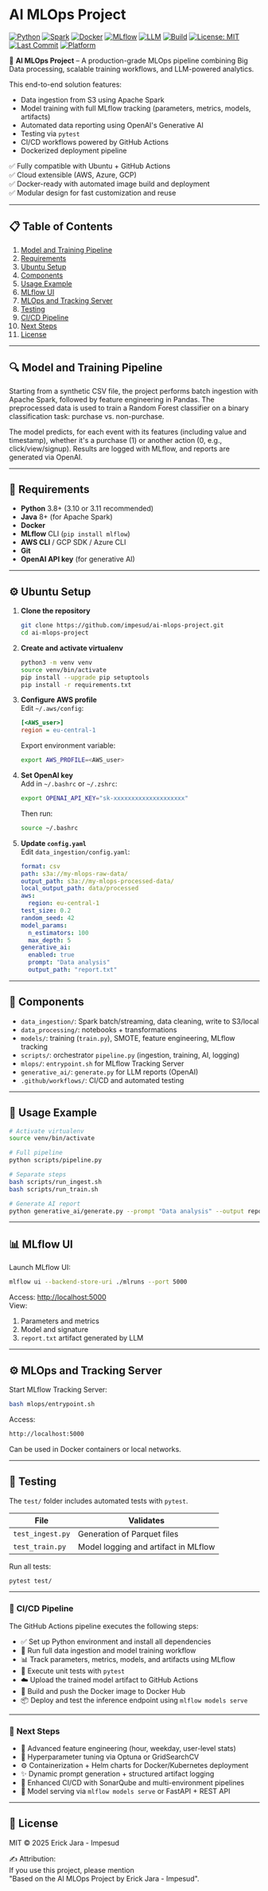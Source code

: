 # AI MLOps Project

[![Python](https://img.shields.io/badge/python-3.8%2B-blue)](https://www.python.org/)
[![Spark](https://img.shields.io/badge/Spark-3.5.5-orange)](https://spark.apache.org/)
[![Docker](https://img.shields.io/badge/docker-20.10-blue)](https://www.docker.com/)
[![MLflow](https://img.shields.io/badge/MLflow-2.6.2-green)](https://mlflow.org/)
[![LLM](https://img.shields.io/badge/GenerativeAI-OpenAI-blueviolet)](https://openai.com/)
[![Build](https://github.com/impesud/ai-mlops-project/actions/workflows/ci-cd.yml/badge.svg)](https://github.com/impesud/ai-mlops-project/actions/workflows/ci-cd.yml)
[![License: MIT](https://img.shields.io/badge/License-MIT-yellow.svg)](https://github.com/impesud/ai-mlops-project/blob/main/LICENSE)
[![Last Commit](https://img.shields.io/github/last-commit/impesud/ai-mlops-project)](https://github.com/impesud/ai-mlops-project/commits/main)
[![Platform](https://img.shields.io/badge/platform-Ubuntu-blue)]()

🚀 **AI MLOps Project** – A production-grade MLOps pipeline combining Big Data processing, scalable training workflows, and LLM-powered analytics.

This end-to-end solution features:  
- Data ingestion from S3 using Apache Spark  
- Model training with full MLflow tracking (parameters, metrics, models, artifacts)  
- Automated data reporting using OpenAI's Generative AI  
- Testing via `pytest`  
- CI/CD workflows powered by GitHub Actions  
- Dockerized deployment pipeline

✅ Fully compatible with Ubuntu + GitHub Actions  
✅ Cloud extensible (AWS, Azure, GCP)  
✅ Docker-ready with automated image build and deployment  
✅ Modular design for fast customization and reuse

---

## 📋 Table of Contents

1. [Model and Training Pipeline](#-model-and-training-pipeline)  
2. [Requirements](#-requirements)  
3. [Ubuntu Setup](#-ubuntu-setup)  
4. [Components](#-components)  
5. [Usage Example](#-usage-example)  
6. [MLflow UI](#-mlflow-ui)  
7. [MLOps and Tracking Server](#-mlops-and-tracking-server)  
8. [Testing](#-testing)  
9. [CI/CD Pipeline](#-cicd-pipeline)  
10. [Next Steps](#-next-steps)  
11. [License](#-license)

---

## 🔍 Model and Training Pipeline

Starting from a synthetic CSV file, the project performs batch ingestion with Apache Spark, followed by feature engineering in Pandas. The preprocessed data is used to train a Random Forest classifier on a binary classification task: purchase vs. non-purchase.

The model predicts, for each event with its features (including value and timestamp), whether it's a purchase (1) or another action (0, e.g., click/view/signup). Results are logged with MLflow, and reports are generated via OpenAI.

---

## 🔧 Requirements

* **Python** 3.8+ (3.10 or 3.11 recommended)  
* **Java** 8+ (for Apache Spark)  
* **Docker**  
* **MLflow** CLI (`pip install mlflow`)  
* **AWS CLI** / GCP SDK / Azure CLI  
* **Git**  
* **OpenAI API key** (for generative AI)

---

## ⚙️ Ubuntu Setup

1. **Clone the repository**
   ```bash
   git clone https://github.com/impesud/ai-mlops-project.git
   cd ai-mlops-project
   ```

2. **Create and activate virtualenv**
   ```bash
   python3 -m venv venv
   source venv/bin/activate
   pip install --upgrade pip setuptools
   pip install -r requirements.txt
   ```

3. **Configure AWS profile**  
   Edit `~/.aws/config`:
   ```ini
   [<AWS_user>]
   region = eu-central-1
   ```
   Export environment variable:
   ```bash
   export AWS_PROFILE=<AWS_user>
   ```

4. **Set OpenAI key**  
   Add in `~/.bashrc` or `~/.zshrc`:
   ```bash
   export OPENAI_API_KEY="sk-xxxxxxxxxxxxxxxxxxxx"
   ```
   Then run:
   ```bash
   source ~/.bashrc
   ```

5. **Update `config.yaml`**  
   Edit `data_ingestion/config.yaml`:
   ```yaml
   format: csv
   path: s3a://my-mlops-raw-data/
   output_path: s3a://my-mlops-processed-data/
   local_output_path: data/processed
   aws:
     region: eu-central-1
   test_size: 0.2
   random_seed: 42
   model_params:
     n_estimators: 100
     max_depth: 5
   generative_ai:
     enabled: true
     prompt: "Data analysis"
     output_path: "report.txt"
   ```

---

## 🧩 Components

* `data_ingestion/`: Spark batch/streaming, data cleaning, write to S3/local  
* `data_processing/`: notebooks + transformations  
* `models/`: training (`train.py`), SMOTE, feature engineering, MLflow tracking  
* `scripts/`: orchestrator `pipeline.py` (ingestion, training, AI, logging)  
* `mlops/`: `entrypoint.sh` for MLflow Tracking Server  
* `generative_ai/`: `generate.py` for LLM reports (OpenAI)  
* `.github/workflows/`: CI/CD and automated testing

---

## 🎯 Usage Example

```bash
# Activate virtualenv
source venv/bin/activate

# Full pipeline
python scripts/pipeline.py

# Separate steps
bash scripts/run_ingest.sh
bash scripts/run_train.sh

# Generate AI report
python generative_ai/generate.py --prompt "Data analysis" --output report.txt
```

---

## 📊 MLflow UI

Launch MLflow UI:
```bash
mlflow ui --backend-store-uri ./mlruns --port 5000
```

Access: [http://localhost:5000](http://localhost:5000)  
View:
1. Parameters and metrics  
2. Model and signature  
3. `report.txt` artifact generated by LLM

---

## ⚙️ MLOps and Tracking Server

Start MLflow Tracking Server:
```bash
bash mlops/entrypoint.sh
```
Access:
```bash
http://localhost:5000
```
Can be used in Docker containers or local networks.

---

## 🧪 Testing

The `test/` folder includes automated tests with `pytest`.

| File             | Validates                                   |
|------------------|---------------------------------------------|
| `test_ingest.py` | Generation of Parquet files                |
| `test_train.py`  | Model logging and artifact in MLflow       |

Run all tests:
```bash
pytest test/
```

---

### 🔁 **CI/CD Pipeline**

The GitHub Actions pipeline executes the following steps:

- ✅ Set up Python environment and install all dependencies  
- 🔄 Run full data ingestion and model training workflow  
- 📊 Track parameters, metrics, models, and artifacts using MLflow  
- 🧪 Execute unit tests with `pytest`  
- ☁️ Upload the trained model artifact to GitHub Actions  
- 🐳 Build and push the Docker image to Docker Hub  
- 📦 Deploy and test the inference endpoint using `mlflow models serve`

---

### 🚀 **Next Steps**

- 🧠 Advanced feature engineering (hour, weekday, user-level stats)  
- 🎯 Hyperparameter tuning via Optuna or GridSearchCV  
- ⚙️ Containerization + Helm charts for Docker/Kubernetes deployment  
- ✨ Dynamic prompt generation + structured artifact logging  
- 🔐 Enhanced CI/CD with SonarQube and multi-environment pipelines  
- 📡 Model serving via `mlflow models serve` or FastAPI + REST API

---

## 📜 License

MIT © 2025 Erick Jara - Impesud

✍️ Attribution:  
If you use this project, please mention  
"Based on the AI MLOps Project by Erick Jara - Impesud".




